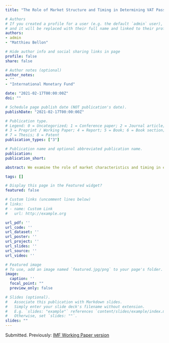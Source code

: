```yaml
---
title: "The Role of Market Structure and Timing in Determining VAT Pass-Through"

# Authors
# If you created a profile for a user (e.g. the default `admin` user), write the username (folder name) here 
# and it will be replaced with their full name and linked to their profile.
authors:
- admin
- "Matthieu Bellon"

# Hide author info and social sharing links in page
profile: false
share: false

# Author notes (optional)
author_notes:
- ""
- "International Monetary Fund"

date: "2021-02-17T00:00:00Z"
doi: ""

# Schedule page publish date (NOT publication's date).
publishDate: "2021-02-17T00:00:00Z"

# Publication type.
# Legend: 0 = Uncategorized; 1 = Conference paper; 2 = Journal article;
# 3 = Preprint / Working Paper; 4 = Report; 5 = Book; 6 = Book section;
# 7 = Thesis; 8 = Patent
publication_types: ["3"]

# Publication name and optional abbreviated publication name.
publication: 
publication_short: 

abstract: We examine the role of market characteristics and timing in explaining observed heterogeneity in VAT pass-through. We first extend existing theory to characterize the roles of imperfect competition and product differentiation, then investigate these relationships empirically using a panel of 14 Eurozone countries between 1999 and 2013. We find important roles for product market regulation and product quality, and little impact of advance announcement of reforms. Our findings have important implications for policy-makers considering VAT rate adjustments, by illuminating which of the consumers or the producers would experience the brunt of a reform across different settings.

tags: []

# Display this page in the Featured widget?
featured: false

# Custom links (uncomment lines below)
# links:
# - name: Custom Link
#   url: http://example.org

url_pdf: ''
url_code: ''
url_dataset: ''
url_poster: ''
url_project: ''
url_slides: ''
url_source: ''
url_video: ''

# Featured image
# To use, add an image named `featured.jpg/png` to your page's folder. 
image:
  caption: ''
  focal_point: ""
  preview_only: false

# Slides (optional).
#   Associate this publication with Markdown slides.
#   Simply enter your slide deck's filename without extension.
#   E.g. `slides: "example"` references `content/slides/example/index.md`.
#   Otherwise, set `slides: ""`.
slides: ""
---
```


Submitted. Previously: [IMF Working Paper version](https://www.imf.org/en/Publications/WP/Issues/2021/03/05/The-Role-of-Market-Structure-and-Timing-in-Determining-VAT-Pass-Through-50113)
